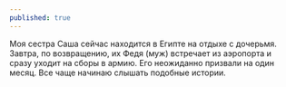 ```yaml
---
published: true
---
```

Моя сестра Саша сейчас находится в Египте на отдыхе с дочерьмя.<br>
Завтра, по возвращению, их Федя (муж) встречает из аэропорта и сразу уходит на сборы в армию.
Его неожиданно призвали на один месяц. Все чаще начинаю слышать подобные истории.
